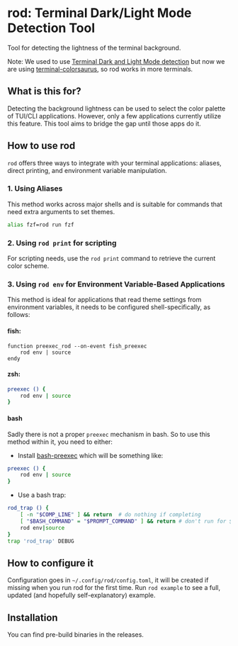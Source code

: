 # rod: Terminal Dark/Light Mode Detection Tool

Tool for detecting the lightness of the terminal background.

Note:
We used to use [Terminal Dark and Light Mode detection](https://github.com/contour-terminal/contour/blob/master/docs/vt-extensions/color-palette-update-notifications.md#dark-and-light-mode-detection) but now we are using [terminal-colorsaurus](https://github.com/bash/terminal-colorsaurus), so rod works in more terminals.

## What is this for?
Detecting the background lightness  can be used to select the color palette of TUI/CLI applications. However, only a few applications currently utilize this feature. This tool aims to bridge the gap until those apps do it.


## How to use rod

`rod` offers three ways to integrate with your terminal applications: aliases, direct printing, and environment variable manipulation.

### 1. Using Aliases

This method works across major shells and is suitable for commands that need extra arguments to set themes.

```sh
alias fzf=rod run fzf
```


### 2. Using `rod print` for scripting

For scripting needs, use the `rod print` command to retrieve the current color scheme.


### 3. Using `rod env` for Environment Variable-Based Applications

This method is ideal for applications that read theme settings from environment variables, it needs to be configured shell-specifically, as follows:

#### fish:

```fish
function preexec_rod --on-event fish_preexec
    rod env | source
endy
```

#### zsh:
```bash
preexec () {
    rod env | source
}
```

#### bash

Sadly there is not a proper `preexec` mechanism in bash. So to use this method within it, you need to either:
- Install [bash-preexec](https://github.com/rcaloras/bash-preexec) which will be something like:

```bash
preexec () {
    rod env | source
}
```

- Use a bash trap:
```bash
rod_trap () {
    [ -n "$COMP_LINE" ] && return  # do nothing if completing
    [ "$BASH_COMMAND" = "$PROMPT_COMMAND" ] && return # don't run for $PROMPT_COMMAND
    rod env|source
}
trap 'rod_trap' DEBUG
```

## How to configure it
Configuration goes in `~/.config/rod/config.toml`, it will be created if missing when you run rod for the first time.
Run `rod example` to see a full, updated (and hopefully self-explanatory) example.

## Installation
You can find pre-build binaries in the releases.

